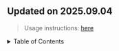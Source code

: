 ## Updated on 2025.09.04
> Usage instructions: [here](./docs/README.md#usage)

<details>
  <summary>Table of Contents</summary>
  <ol>
  </ol>
</details>

